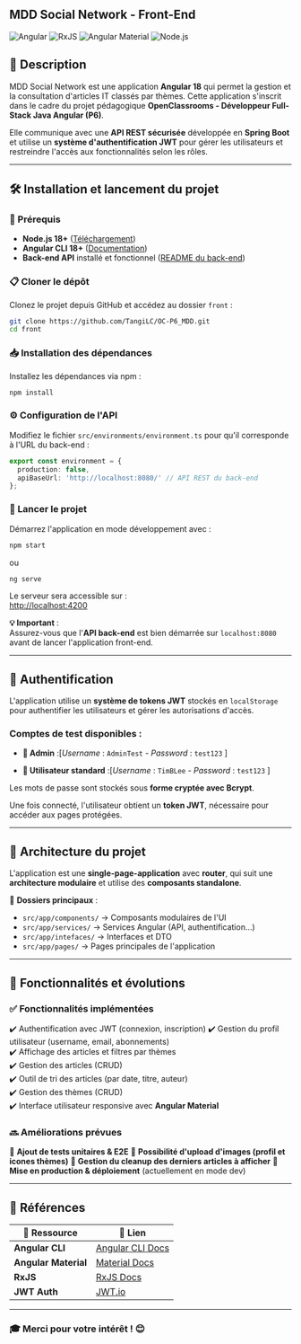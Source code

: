 ## MDD Social Network - Front-End  

![Angular](https://img.shields.io/badge/Angular-18-%23DD0031?style=&logo=angular&logoColor=white)
![RxJS](https://img.shields.io/badge/RxJS-7-%23B7178C?style=&logo=reactivex&logoColor=pink)
![Angular Material](https://img.shields.io/badge/Angular%20Material-%23F44336?style=&logo=angular&logoColor=white)
![Node.js](https://img.shields.io/badge/Node.js-18-%23339933?style=&logo=node.js&logoColor=green)

## 📝 Description  

MDD Social Network est une application **Angular 18** qui permet la gestion et la consultation d'articles IT classés par thèmes. Cette application s'inscrit dans le cadre du projet pédagogique **OpenClassrooms - Développeur Full-Stack Java Angular (P6)**.  

Elle communique avec une **API REST sécurisée** développée en **Spring Boot** et utilise un **système d'authentification JWT** pour gérer les utilisateurs et restreindre l'accès aux fonctionnalités selon les rôles.  

---

## 🛠️ Installation et lancement du projet  

### 🔧 Prérequis  
- **Node.js 18+** ([Téléchargement](https://nodejs.org/))  
- **Angular CLI 18+** ([Documentation](https://angular.io/cli))  
- **Back-end API** installé et fonctionnel ([README du back-end](../README.md#installation-et-lancement-du-projet))  

### 📋 Cloner le dépôt  

Clonez le projet depuis GitHub et accédez au dossier `front` :  
```bash
git clone https://github.com/TangiLC/OC-P6_MDD.git
cd front
```

### 📥 Installation des dépendances  

Installez les dépendances via npm :  
```bash
npm install
```

### ⚙️ Configuration de l'API  

Modifiez le fichier `src/environments/environment.ts` pour qu'il corresponde à l'URL du back-end :  
```typescript
export const environment = {
  production: false,
  apiBaseUrl: 'http://localhost:8080/' // API REST du back-end
};
```

### 🚀 Lancer le projet  

Démarrez l'application en mode développement avec :  
```bash
npm start
```
ou  
```bash
ng serve
```

Le serveur sera accessible sur :  
[http://localhost:4200](http://localhost:4200)  

**💡 Important** :  
Assurez-vous que l'**API back-end** est bien démarrée sur `localhost:8080` avant de lancer l'application front-end.  

---

## 🔑 Authentification  

L'application utilise un **système de tokens JWT** stockés en `localStorage` pour authentifier les utilisateurs et gérer les autorisations d'accès.  

### Comptes de test disponibles :  
- **👤 Admin**  :[*Username* : `AdminTest` - *Password* : `test123`  ]

- **👤 Utilisateur standard** :[*Username* : `TimBLee` - *Password* : `test123`  ] 


Les mots de passe sont stockés sous **forme cryptée avec Bcrypt**.  

Une fois connecté, l'utilisateur obtient un **token JWT**, nécessaire pour accéder aux pages protégées.  

---

## 📂 Architecture du projet  

L'application est une **single-page-application** avec **router**, qui suit une **architecture modulaire** et utilise des **composants standalone**.  

📁 **Dossiers principaux** :  
- `src/app/components/` → Composants modulaires de l'UI  
- `src/app/services/` → Services Angular (API, authentification...)  
- `src/app/intefaces/` → Interfaces et DTO  
- `src/app/pages/` → Pages principales de l'application  

---

## 🚧 Fonctionnalités et évolutions  

### ✅ Fonctionnalités implémentées  
✔️ Authentification avec JWT (connexion, inscription) 
✔️ Gestion du profil utilisateur (username, email, abonnements)   
✔️ Affichage des articles et filtres par thèmes  
✔️ Gestion des articles (CRUD)  
✔️ Outil de tri des articles (par date, titre, auteur)  
✔️ Gestion des thèmes (CRUD)  
✔️ Interface utilisateur responsive avec **Angular Material**  

### 🔜 Améliorations prévues  
🚀 **Ajout de tests unitaires & E2E**
🚀 **Possibilité d'upload d'images (profil et icones thèmes)**
🚀 **Gestion du cleanup des derniers articles à afficher**
🚀 **Mise en production & déploiement** (actuellement en mode dev)  


---

## 📖 Références  

| 📌 Ressource | 🔗 Lien |
|----------------|----------------|
| **Angular CLI** | [Angular CLI Docs](https://angular.io/cli) |
| **Angular Material** | [Material Docs](https://material.angular.io/) |
| **RxJS** | [RxJS Docs](https://rxjs.dev/) |
| **JWT Auth** | [JWT.io](https://jwt.io/) |

---

### 🎓 Merci pour votre intérêt ! 😊  
